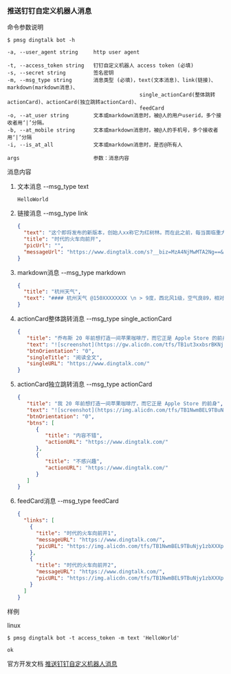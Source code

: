 ### 推送钉钉自定义机器人消息

命令参数说明

```text
$ pmsg dingtalk bot -h

-a, --user_agent string     http user agent

-t, --access_token string   钉钉自定义机器人 access token (必填)
-s, --secret string         签名密钥
-m, --msg_type string       消息类型 (必填)，text(文本消息)、link(链接)、markdown(markdown消息)、
                                           single_actionCard(整体跳转actionCard)、actionCard(独立跳转actionCard)、
                                           feedCard
-o, --at_user string        文本或markdown消息时，被@人的用户userid，多个接收者用‘|’分隔。
-b, --at_mobile string      文本或markdown消息时，被@人的手机号，多个接收者用‘|’分隔
-i, --is_at_all             文本或markdown消息时，是否@所有人

args                        参数：消息内容
```

消息内容

1. 文本消息 --msg_type text
    ```text
    HelloWorld
    ```
1. 链接消息 --msg_type link
   ```json
   {
     "text": "这个即将发布的新版本，创始人xx称它为红树林。而在此之前，每当面临重大升级，产品经理们都会取一个应景的代号，这一次，为什么是红树林",
     "title": "时代的火车向前开",
     "picUrl": "",
     "messageUrl": "https://www.dingtalk.com/s?__biz=MzA4NjMwMTA2Ng==&mid=2650316842&idx=1&sn=60da3ea2b29f1dcc43a7c8e4a7c97a16&scene=2&srcid=09189AnRJEdIiWVaKltFzNTw&from=timeline&isappinstalled=0&key=&ascene=2&uin=&devicetype=android-23&version=26031933&nettype=WIFI"
   }
   ```

1. markdown消息 --msg_type markdown
   ```json
   {
     "title": "杭州天气",
     "text": "#### 杭州天气 @150XXXXXXXX \n > 9度，西北风1级，空气良89，相对温度73%\n > ![screenshot](https://img.alicdn.com/tfs/TB1NwmBEL9TBuNjy1zbXXXpepXa-2400-1218.png)\n > ###### 10点20分发布 [天气](https://www.dingtalk.com) \n"
   }
   ```

1. actionCard整体跳转消息 --msg_type single_actionCard
   ```json
   {
      "title": "乔布斯 20 年前想打造一间苹果咖啡厅，而它正是 Apple Store 的前身",
      "text": "![screenshot](https://gw.alicdn.com/tfs/TB1ut3xxbsrBKNjSZFpXXcXhFXa-846-786.png)### 乔布斯 20 年前想打造的苹果咖啡厅Apple Store 的设计正从原来满满的科技感走向生活化，而其生活化的走向其实可以追溯到 20 年前苹果一个建立咖啡馆的计划",
      "btnOrientation": "0",
      "singleTitle": "阅读全文",
      "singleURL": "https://www.dingtalk.com/"
   }
   ```

1. actionCard独立跳转消息 --msg_type actionCard
   ```json
   {
      "title": "我 20 年前想打造一间苹果咖啡厅，而它正是 Apple Store 的前身",
      "text": "![screenshot](https://img.alicdn.com/tfs/TB1NwmBEL9TBuNjy1zbXXXpepXa-2400-1218.png) \n\n #### 乔布斯 20 年前想打造的苹果咖啡厅 \n\n Apple Store 的设计正从原来满满的科技感走向生活化，而其生活化的走向其实可以追溯到 20 年前苹果一个建立咖啡馆的计划",
      "btnOrientation": "0",
      "btns": [
         {
            "title": "内容不错",
            "actionURL": "https://www.dingtalk.com/"
         },
         {
            "title": "不感兴趣",
            "actionURL": "https://www.dingtalk.com/"
         }
      ]
   }
   ```

1. feedCard消息 --msg_type feedCard
   ```json
   {
     "links": [
       {
         "title": "时代的火车向前开1",
         "messageURL": "https://www.dingtalk.com/",
         "picURL": "https://img.alicdn.com/tfs/TB1NwmBEL9TBuNjy1zbXXXpepXa-2400-1218.png"
       },
       {
         "title": "时代的火车向前开2",
         "messageURL": "https://www.dingtalk.com/",
         "picURL": "https://img.alicdn.com/tfs/TB1NwmBEL9TBuNjy1zbXXXpepXa-2400-1218.png"
       }
     ]
   }
   ```

样例

linux

```shell
$ pmsg dingtalk bot -t access_token -m text 'HelloWorld'

ok
```

官方开发文档 [推送钉钉自定义机器人消息](https://open.dingtalk.com/document/robots/custom-robot-access)